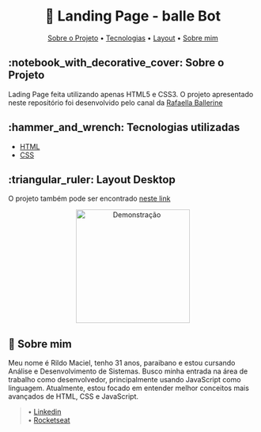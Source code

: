 <h1 align="center">🚀 Landing Page - balle Bot</h1>

<p align="center">
  <a href="#about">Sobre o Projeto</a> •
  <a href="#technology">Tecnologias</a> •
  <a href="#layout">Layout</a> •
  <a href="#about-me">Sobre mim</a>
</p>

<h2 id="about">:notebook_with_decorative_cover: Sobre o Projeto</h2>

Lading Page feita utilizando apenas HTML5 e CSS3. O projeto apresentado neste repositório foi desenvolvido pelo canal da [Rafaella Ballerine](https://www.youtube.com/c/rafaellaballerini)
<h2 id="technology">:hammer_and_wrench: Tecnologias utilizadas</h2>

<ul>
  <li><a href="https://developer.mozilla.org/en-US/docs/Web/HTML">HTML</a></li>
  <li><a href="https://developer.mozilla.org/en-US/docs/Web/CSS">CSS</a></li>
</ul>

<h2 id="layout">:triangular_ruler: Layout Desktop</h2>

O projeto também pode ser encontrado [neste link](https://rildodev.github.io/landingPage/)

<p align="center">
  <img alt="Demonstração" src="https://raw.githubusercontent.com/rildodev/cracha-nlw/master/images/crach%C3%A1.jpg" width="230px" />
</p>

<h2 id="about-me">👦 Sobre mim</h2>

Meu nome é Rildo Maciel, tenho 31 anos, paraibano e estou cursando Análise e Desenvolvimento de Sistemas. Busco minha entrada na área de trabalho como desenvolvedor, principalmente usando JavaScript como linguagem. Atualmente, estou focado em entender melhor conceitos mais avançados de HTML, CSS e JavaScript. <br>
 
> • [Linkedin](https://www.linkedin.com/in/rildo-maciel-berto-da-silva-4430a9221/)<br>
> • [Rocketseat](https://app.rocketseat.com.br/me/rildo-maciel-berto-da-silva-04330)
